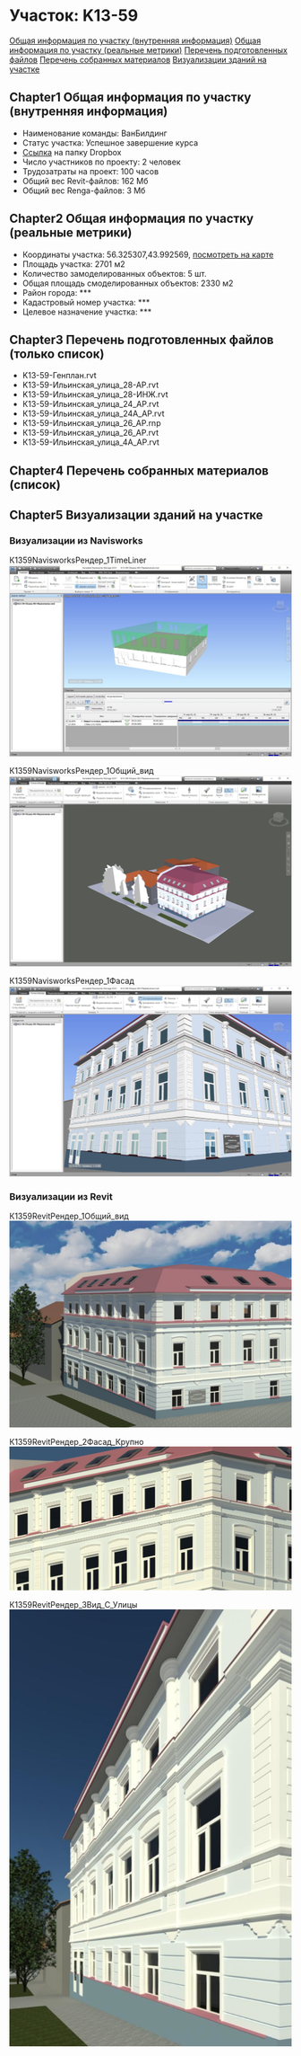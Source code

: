 # Участок: K13-59

[Общая информация по участку (внутренняя информация)](#Chapter1)
[Общая информация по участку (реальные метрики)](#Chapter2)
[Перечень подготовленных файлов](#Chapter3)
[Перечень собранных материалов](#Chapter4)
[Визуализации зданий на участке](#Chapter5)

## <a id="test">Chapter1</a> Общая информация по участку (внутренняя информация)
+ Наименование команды: ВанБилдинг
+ Статус участка: Успешное завершение курса
+ [Ссылка](https://www.dropbox.com/sh/wvvgv1nw1iqred9/AABJduPEVkYfjEsGuhsMtI-1a/K13_59?dl=0) на папку Dropbox
+ Число участников по проекту: 2 человек
+ Трудозатраты на проект: 100 часов
+ Общий вес Revit-файлов: 162 Мб
+ Общий вес Renga-файлов: 3 Мб
## <a id="test">Chapter2</a> Общая информация по участку (реальные метрики)
+ Координаты участка: 56.325307,43.992569, [посмотреть на карте](yandex.ru/maps/47/nizhny-novgorod/?ll=56.325307%2C43.992569&z=19)
+ Площадь участка: 2701 м2
+ Количество замоделированных объектов: 5 шт.
+ Общая площадь смоделированных объектов: 2330 м2
+ Район города: *** 
+ Кадастровый номер участка: *** 
+ Целевое назначение участка: *** 
## <a id="test">Chapter3</a> Перечень подготовленных файлов (только список)
+ K13-59-Генплан.rvt
+ K13-59-Ильинская_улица_28-АР.rvt
+ K13-59-Ильинская_улица_28-ИНЖ.rvt
+ К13-59-Ильинская_улица_24_АР.rvt
+ К13-59-Ильинская_улица_24А_АР.rvt
+ К13-59-Ильинская_улица_26_АР.rnp
+ К13-59-Ильинская_улица_26_АР.rvt
+ К13-59-Ильинская_улица_4А_АР.rvt
## <a id="test">Chapter4</a> Перечень собранных материалов (список)
## <a id="test">Chapter5</a> Визуализации зданий на участке
### Визуализации из Navisworks
К1359NavisworksРендер_1TimeLiner
![К13-59-Navisworks-Рендер_1-TimeLiner](/Images/K13_59/К13-59-Navisworks-Рендер_1-TimeLiner_Compressed.jpg)

К1359NavisworksРендер_1Общий_вид
![К13-59-Navisworks-Рендер_1-Общий_вид](/Images/K13_59/К13-59-Navisworks-Рендер_1-Общий_вид_Compressed.jpg)

К1359NavisworksРендер_1Фасад
![К13-59-Navisworks-Рендер_1-Фасад](/Images/K13_59/К13-59-Navisworks-Рендер_1-Фасад_Compressed.jpg)

### Визуализации из Revit
К1359RevitРендер_1Общий_вид
![К13-59-Revit-Рендер_1-Общий_вид](/Images/K13_59/К13-59-Revit-Рендер_1-Общий_вид_Compressed.jpg)

К1359RevitРендер_2Фасад_Крупно
![К13-59-Revit-Рендер_2-Фасад_Крупно](/Images/K13_59/К13-59-Revit-Рендер_2-Фасад_Крупно_Compressed.jpg)

К1359RevitРендер_3Вид_С_Улицы
![К13-59-Revit-Рендер_3-Вид_С_Улицы](/Images/K13_59/К13-59-Revit-Рендер_3-Вид_С_Улицы_Compressed.jpg)

